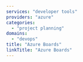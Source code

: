 ```yaml
---
services: "developer tools"
providers: "azure"
categories:
  - "project planning"
domains:
  - "devops"
title: "Azure Boards"
linkTitle: "Azure Boards"
---
```

